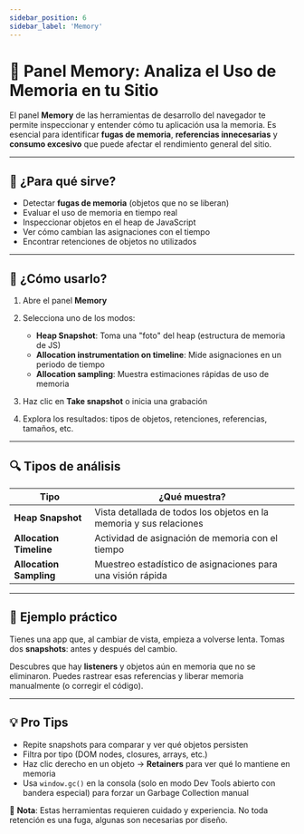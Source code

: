 ```yaml
---
sidebar_position: 6
sidebar_label: 'Memory'
---
```


# 🧠 Panel Memory: Analiza el Uso de Memoria en tu Sitio

El panel **Memory** de las herramientas de desarrollo del navegador te permite inspeccionar y entender cómo tu aplicación usa la memoria. Es esencial para identificar **fugas de memoria**, **referencias innecesarias** y **consumo excesivo** que puede afectar el rendimiento general del sitio.

---

## 🎯 ¿Para qué sirve?

- Detectar **fugas de memoria** (objetos que no se liberan)
- Evaluar el uso de memoria en tiempo real
- Inspeccionar objetos en el heap de JavaScript
- Ver cómo cambian las asignaciones con el tiempo
- Encontrar retenciones de objetos no utilizados

---

## 🧪 ¿Cómo usarlo?

1. Abre el panel **Memory**
2. Selecciona uno de los modos:
   - **Heap Snapshot**: Toma una "foto" del heap (estructura de memoria de JS)
   - **Allocation instrumentation on timeline**: Mide asignaciones en un periodo de tiempo
   - **Allocation sampling**: Muestra estimaciones rápidas de uso de memoria

3. Haz clic en **Take snapshot** o inicia una grabación
4. Explora los resultados: tipos de objetos, retenciones, referencias, tamaños, etc.

---

## 🔍 Tipos de análisis

| Tipo                         | ¿Qué muestra?                                                                 |
|------------------------------|------------------------------------------------------------------------------|
| **Heap Snapshot**            | Vista detallada de todos los objetos en la memoria y sus relaciones         |
| **Allocation Timeline**      | Actividad de asignación de memoria con el tiempo                            |
| **Allocation Sampling**      | Muestreo estadístico de asignaciones para una visión rápida                 |

---

## 🧪 Ejemplo práctico

Tienes una app que, al cambiar de vista, empieza a volverse lenta. Tomas dos **snapshots**: antes y después del cambio.

Descubres que hay **listeners** y objetos aún en memoria que no se eliminaron. Puedes rastrear esas referencias y liberar memoria manualmente (o corregir el código).

---

## 💡 Pro Tips

- Repite snapshots para comparar y ver qué objetos persisten
- Filtra por tipo (DOM nodes, closures, arrays, etc.)
- Haz clic derecho en un objeto → **Retainers** para ver qué lo mantiene en memoria
- Usa `window.gc()` en la consola (solo en modo Dev Tools abierto con bandera especial) para forzar un Garbage Collection manual

📌 **Nota**: Estas herramientas requieren cuidado y experiencia. No toda retención es una fuga, algunas son necesarias por diseño.

